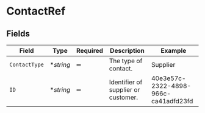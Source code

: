 # ContactRef


## Fields

| Field                                | Type                                 | Required                             | Description                          | Example                              |
| ------------------------------------ | ------------------------------------ | ------------------------------------ | ------------------------------------ | ------------------------------------ |
| `ContactType`                        | **string*                            | :heavy_minus_sign:                   | The type of contact.                 | Supplier                             |
| `ID`                                 | **string*                            | :heavy_minus_sign:                   | Identifier of supplier or customer.  | 40e3e57c-2322-4898-966c-ca41adfd23fd |